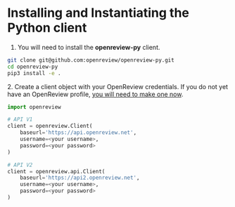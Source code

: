 # Installing and Instantiating the Python client

1. You will need to install the **openreview-py** client.&#x20;

```bash
git clone git@github.com:openreview/openreview-py.git
cd openreview-py
pip3 install -e .
```

2\. Create a client object with your OpenReview credentials. If you do not yet have an OpenReview profile, [you will need to make one now](../creating-an-openreview-profile/signing-up-for-openreview.md).&#x20;

```python
import openreview

# API V1
client = openreview.Client(
    baseurl='https://api.openreview.net',
    username=<your username>,
    password=<your password>
)

# API V2
client = openreview.api.Client(
    baseurl='https://api2.openreview.net',
    username=<your username>,
    password=<your password>
)
```

